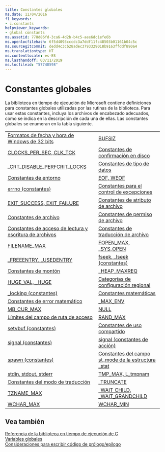 ```yaml
---
title: Constantes globales
ms.date: 11/04/2016
f1_keywords:
- c.constants
helpviewer_keywords:
- global constants
ms.assetid: 778d86fd-3ca6-4d2b-b4c5-aee6dc1efe6b
ms.openlocfilehash: 6f5d4093cccdc3a7ddf11fc48503b01161b04c5c
ms.sourcegitcommit: dedd4c3cb28adec3793329018b9163ffddf890a4
ms.translationtype: HT
ms.contentlocale: es-ES
ms.lasthandoff: 03/11/2019
ms.locfileid: "57748598"
---
```

# <a name="global-constants"></a>Constantes globales

La biblioteca en tiempo de ejecución de Microsoft contiene definiciones para constantes globales utilizadas por las rutinas de la biblioteca. Para usar estas constantes, incluya los archivos de encabezado adecuados, como se indica en la descripción de cada una de ellas. Las constantes globales se enumeran en la tabla siguiente.

|||
|-|-|
|[Formatos de fecha y hora de Windows de 32 bits](../c-runtime-library/32-bit-windows-time-date-formats.md)|[BUFSIZ](../c-runtime-library/bufsiz.md)|
|[CLOCKS_PER_SEC, CLK_TCK](../c-runtime-library/clocks-per-sec-clk-tck.md)|[Constantes de confirmación en disco](../c-runtime-library/commit-to-disk-constants.md)|
|[_CRT_DISABLE_PERFCRIT_LOCKS](../c-runtime-library/crt-disable-perfcrit-locks.md)|[Constantes de tipo de datos](../c-runtime-library/data-type-constants.md)|
|[Constantes de entorno](../c-runtime-library/environmental-constants.md)|[EOF, WEOF](../c-runtime-library/eof-weof.md)|
|[errno (constantes)](../c-runtime-library/errno-constants.md)|[Constantes para el control de excepciones](../c-runtime-library/exception-handling-constants.md)|
|[EXIT_SUCCESS, EXIT_FAILURE](../c-runtime-library/exit-success-exit-failure.md)|[Constantes de atributo de archivo](../c-runtime-library/file-attribute-constants.md)|
|[Constantes de archivo](../c-runtime-library/file-constants.md)|[Constantes de permiso de archivo](../c-runtime-library/file-permission-constants.md)|
|[Constantes de acceso de lectura y escritura de archivos](../c-runtime-library/file-read-write-access-constants.md)|[Constantes de traducción de archivo](../c-runtime-library/file-translation-constants.md)|
|[FILENAME_MAX](../c-runtime-library/filename-max.md)|[FOPEN_MAX, _SYS_OPEN](../c-runtime-library/fopen-max-sys-open.md)|
|[_FREEENTRY, _USEDENTRY](../c-runtime-library/freeentry-usedentry.md)|[fseek, _lseek (constantes)](../c-runtime-library/fseek-lseek-constants.md)|
|[Constantes de montón](../c-runtime-library/heap-constants.md)|[_HEAP_MAXREQ](../c-runtime-library/heap-maxreq.md)|
|[HUGE_VAL, _HUGE](../c-runtime-library/huge-val-huge.md)|[Categorías de configuración regional](../c-runtime-library/locale-categories.md)|
|[_locking (constantes)](../c-runtime-library/locking-constants.md)|[Constantes matemáticas](../c-runtime-library/math-constants.md)|
|[Constantes de error matemático](../c-runtime-library/math-error-constants.md)|[_MAX_ENV](../c-runtime-library/max-env.md)|
|[MB_CUR_MAX](../c-runtime-library/mb-cur-max.md)|[NULL](../c-runtime-library/null-crt.md)|
|[Límites del campo de ruta de acceso](../c-runtime-library/path-field-limits.md)|[RAND_MAX](../c-runtime-library/rand-max.md)|
|[setvbuf (constantes)](../c-runtime-library/setvbuf-constants.md)|[Constantes de uso compartido](../c-runtime-library/sharing-constants.md)|
|[signal (constantes)](../c-runtime-library/signal-constants.md)|[signal (constantes de acción)](../c-runtime-library/signal-action-constants.md)|
|[spawn (constantes)](../c-runtime-library/spawn-constants.md)|[Constantes del campo st_mode de la estructura _stat](../c-runtime-library/stat-structure-st-mode-field-constants.md)|
|[stdin, stdout, stderr](../c-runtime-library/stdin-stdout-stderr.md)|[TMP_MAX, L_tmpnam](../c-runtime-library/tmp-max-l-tmpnam.md)|
|[Constantes del modo de traducción](../c-runtime-library/translation-mode-constants.md)|[_TRUNCATE](../c-runtime-library/truncate.md)|
|[TZNAME_MAX](../c-runtime-library/tzname-max.md)|[_WAIT_CHILD, _WAIT_GRANDCHILD](../c-runtime-library/wait-child-wait-grandchild.md)|
|[WCHAR_MAX](../c-runtime-library/wchar-max.md)|[WCHAR_MIN](../c-runtime-library/wchar-min.md)|

## <a name="see-also"></a>Vea también

[Referencia de la biblioteca en tiempo de ejecución de C](../c-runtime-library/c-run-time-library-reference.md)<br/>
[Variables globales](../c-runtime-library/global-variables.md)<br/>
[Consideraciones para escribir código de prólogo/epílogo](../cpp/considerations-for-writing-prolog-epilog-code.md)
